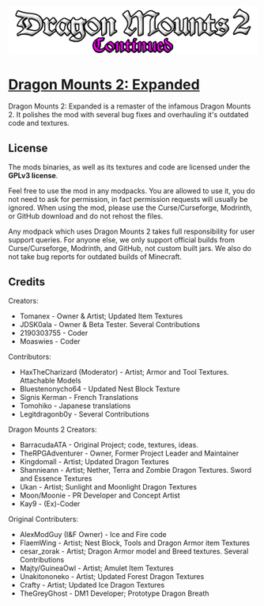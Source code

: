 ![LOGO](src/main/resources/logo.png)

# [Dragon Mounts 2: Expanded](https://www.curseforge.com/minecraft/mc-mods/dragon-mounts-2-expanded)
Dragon Mounts 2: Expanded is a remaster of the infamous Dragon Mounts 2. It polishes the mod with several bug fixes and overhauling it's outdated code and textures.

## License
The mods binaries, as well as its textures and code are licensed under the **GPLv3 license**.

Feel free to use the mod in any modpacks. You are allowed to use it, you do not need to ask for permission, in fact permission requests will usually be ignored. When using the mod, please use the Curse/Curseforge, Modrinth, or GitHub download and do not rehost the files.

Any modpack which uses Dragon Mounts 2 takes full responsibility for user support queries.
For anyone else, we only support official builds from Curse/Curseforge, Modrinth, and GitHub, not custom built jars. We also do not take bug reports for outdated builds of Minecraft.
## Credits
Creators:
- Tomanex - Owner & Artist; Updated Item Textures
- JDSK0ala - Owner & Beta Tester. Several Contributions
- 2190303755 - Coder
- Moaswies - Coder

Contributors:
- HaxTheCharizard (Moderator) - Artist; Armor and Tool Textures. Attachable Models
- Bluestenonycho64 - Updated Nest Block Texture
- Signis Kerman - French Translations
- Tomohiko - Japanese translations
- Legitdragonb0y - Several Contributions

Dragon Mounts 2 Creators:
- BarracudaATA - Original Project; code, textures, ideas.
- TheRPGAdventurer - Owner, Former Project Leader and Maintainer
- Kingdomall - Artist; Updated Dragon Textures
- Shannieann - Artist; Nether, Terra and Zombie Dragon Textures. Sword and Essence Textures
- Ukan - Artist; Sunlight and Moonlight Dragon Textures
- Moon/Moonie - PR Developer and Concept Artist
- Kay9 - (Ex)-Coder

Original Contributers:
- AlexModGuy (I&F Owner) - Ice and Fire code
- FlaemWing - Artist; Nest Block, Tools and Dragon Armor item Textures
- cesar_zorak - Artist; Dragon Armor model and Breed textures. Several Contributions
- Majty/GuineaOwl - Artist; Amulet Item Textures
- Unakitononeko - Artist; Updated Forest Dragon Textures
- Crafty - Artist; Updated Ice Dragon Textures
- TheGreyGhost - DM1 Developer; Prototype Dragon Breath
